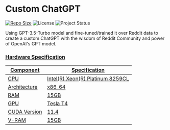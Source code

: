 # __Custom ChatGPT__
[![Repo Size](https://img.shields.io/github/repo-size/tushar-mahalya/Custom-ChatGPT?style=flat-square)](https://github.com/tushar-mahalya/Custom-ChatGPT)  ![License](https://img.shields.io/badge/license-MIT-red.svg)  ![Project Status](https://img.shields.io/badge/status-active-brightgreen.svg)


Using GPT-3.5-Turbo model and fine-tuned/trained it over Reddit data to create a custom ChatGPT with the wisdom of Reddit Community and power of OpenAI's GPT model.

### <u>Hardware Specification
| Component | Specification |
| --- | --- |
| CPU | Intel(R) Xeon(R) Platinum 8259CL |
| Architecture | x86_64 |
| RAM | 15GB |
| GPU | Tesla T4 |
| CUDA Version | 11.4 |
| V-RAM | 15GB |

